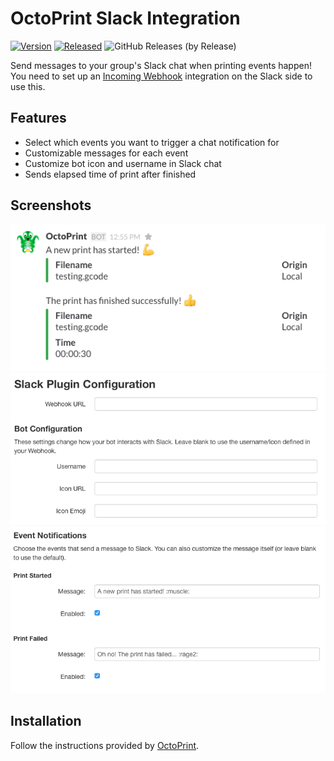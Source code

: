# OctoPrint Slack Integration

[![Version](https://img.shields.io/badge/dynamic/json.svg?color=brightgreen&label=version&url=https://api.github.com/repos/mkevenaar/OctoPrint-Slack/releases&query=$[0].name)]()
[![Released](https://img.shields.io/badge/dynamic/json.svg?color=brightgreen&label=released&url=https://api.github.com/repos/mkevenaar/OctoPrint-Slack/releases&query=$[0].published_at)]()
![GitHub Releases (by Release)](https://img.shields.io/github/downloads/mkevenaar/OctoPrint-Slack/latest/total.svg)

Send messages to your group's Slack chat when printing events happen!
You need to set up an [Incoming Webhook](https://my.slack.com/services/new/incoming-webhook) integration on the Slack side to use this.

## Features

* Select which events you want to trigger a chat notification for
* Customizable messages for each event
* Customize bot icon and username in Slack chat
* Sends elapsed time of print after finished

## Screenshots

![Slack chat with messages from plugin.](/screenshots/slack.png?raw=true)
![Plugin settings screenshot.](/screenshots/settings.png?raw=true)
![Plugin settings screenshot.](/screenshots/settings2.png?raw=true)

## Installation

Follow the instructions provided by [OctoPrint](http://plugins.octoprint.org/help/installation/).
